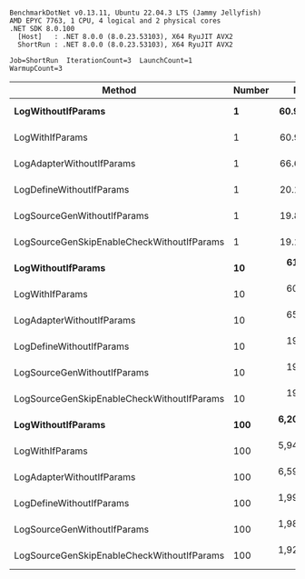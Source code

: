 ```

BenchmarkDotNet v0.13.11, Ubuntu 22.04.3 LTS (Jammy Jellyfish)
AMD EPYC 7763, 1 CPU, 4 logical and 2 physical cores
.NET SDK 8.0.100
  [Host]   : .NET 8.0.0 (8.0.23.53103), X64 RyuJIT AVX2
  ShortRun : .NET 8.0.0 (8.0.23.53103), X64 RyuJIT AVX2

Job=ShortRun  IterationCount=3  LaunchCount=1  
WarmupCount=3  

```
| Method                                     | Number | Mean        | Error        | StdDev     | Min         | Max         | Gen0   | Allocated |
|------------------------------------------- |------- |------------:|-------------:|-----------:|------------:|------------:|-------:|----------:|
| **LogWithoutIfParams**                         | **1**      |    **60.98 ns** |     **4.075 ns** |   **0.223 ns** |    **60.75 ns** |    **61.19 ns** | **0.0010** |      **88 B** |
| LogWithIfParams                            | 1      |    60.95 ns |     2.078 ns |   0.114 ns |    60.82 ns |    61.02 ns | 0.0010 |      88 B |
| LogAdapterWithoutIfParams                  | 1      |    66.60 ns |    21.938 ns |   1.202 ns |    65.80 ns |    67.99 ns | 0.0010 |      88 B |
| LogDefineWithoutIfParams                   | 1      |    20.10 ns |     7.753 ns |   0.425 ns |    19.81 ns |    20.58 ns |      - |         - |
| LogSourceGenWithoutIfParams                | 1      |    19.86 ns |     0.919 ns |   0.050 ns |    19.83 ns |    19.92 ns |      - |         - |
| LogSourceGenSkipEnableCheckWithoutIfParams | 1      |    19.14 ns |     0.380 ns |   0.021 ns |    19.12 ns |    19.16 ns |      - |         - |
| **LogWithoutIfParams**                         | **10**     |   **610.87 ns** |    **37.597 ns** |   **2.061 ns** |   **609.20 ns** |   **613.17 ns** | **0.0105** |     **880 B** |
| LogWithIfParams                            | 10     |   601.78 ns |    20.634 ns |   1.131 ns |   600.66 ns |   602.92 ns | 0.0105 |     880 B |
| LogAdapterWithoutIfParams                  | 10     |   658.51 ns |    17.151 ns |   0.940 ns |   657.62 ns |   659.50 ns | 0.0105 |     880 B |
| LogDefineWithoutIfParams                   | 10     |   199.14 ns |     1.020 ns |   0.056 ns |   199.08 ns |   199.19 ns |      - |         - |
| LogSourceGenWithoutIfParams                | 10     |   198.15 ns |    39.556 ns |   2.168 ns |   196.88 ns |   200.65 ns |      - |         - |
| LogSourceGenSkipEnableCheckWithoutIfParams | 10     |   191.81 ns |     6.812 ns |   0.373 ns |   191.46 ns |   192.21 ns |      - |         - |
| **LogWithoutIfParams**                         | **100**    | **6,204.85 ns** | **3,237.797 ns** | **177.475 ns** | **6,096.55 ns** | **6,409.67 ns** | **0.0992** |    **8800 B** |
| LogWithIfParams                            | 100    | 5,944.35 ns |   425.899 ns |  23.345 ns | 5,929.53 ns | 5,971.26 ns | 0.0992 |    8800 B |
| LogAdapterWithoutIfParams                  | 100    | 6,595.73 ns |   257.707 ns |  14.126 ns | 6,583.41 ns | 6,611.15 ns | 0.0992 |    8800 B |
| LogDefineWithoutIfParams                   | 100    | 1,998.33 ns |    28.838 ns |   1.581 ns | 1,997.15 ns | 2,000.12 ns |      - |         - |
| LogSourceGenWithoutIfParams                | 100    | 1,986.21 ns |    58.914 ns |   3.229 ns | 1,983.52 ns | 1,989.79 ns |      - |         - |
| LogSourceGenSkipEnableCheckWithoutIfParams | 100    | 1,926.93 ns |    42.643 ns |   2.337 ns | 1,924.67 ns | 1,929.34 ns |      - |         - |
